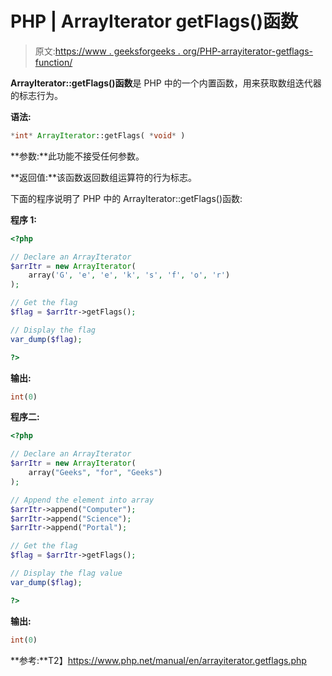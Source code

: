 # PHP | ArrayIterator getFlags()函数

> 原文:[https://www . geeksforgeeks . org/PHP-arrayiterator-getflags-function/](https://www.geeksforgeeks.org/php-arrayiterator-getflags-function/)

**ArrayIterator::getFlags()函数**是 PHP 中的一个内置函数，用来获取数组迭代器的标志行为。

**语法:**

```php
*int* ArrayIterator::getFlags( *void* )
```

**参数:**此功能不接受任何参数。

**返回值:**该函数返回数组运算符的行为标志。

下面的程序说明了 PHP 中的 ArrayIterator::getFlags()函数:

**程序 1:**

```php
<?php

// Declare an ArrayIterator
$arrItr = new ArrayIterator(
    array('G', 'e', 'e', 'k', 's', 'f', 'o', 'r')
);

// Get the flag
$flag = $arrItr->getFlags();

// Display the flag
var_dump($flag);

?>
```

**输出:**

```php
int(0)

```

**程序二:**

```php
<?php

// Declare an ArrayIterator
$arrItr = new ArrayIterator(
    array("Geeks", "for", "Geeks")
);

// Append the element into array
$arrItr->append("Computer");
$arrItr->append("Science");
$arrItr->append("Portal");

// Get the flag
$flag = $arrItr->getFlags();

// Display the flag value
var_dump($flag);

?>
```

**输出:**

```php
int(0)

```

**参考:**T2】https://www.php.net/manual/en/arrayiterator.getflags.php